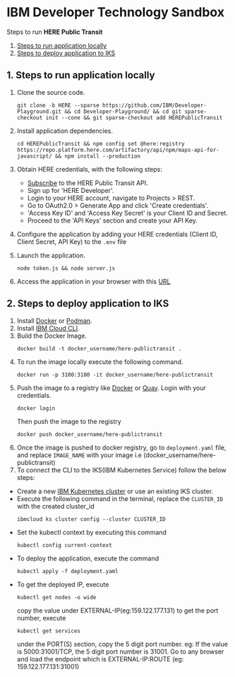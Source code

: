 # IBM Developer Technology Sandbox

Steps to run **HERE Public Transit**
1. [Steps to run application locally](#1-steps-to-run-application-locally)
2. [Steps to deploy application to IKS](#2-steps-to-deploy-application-to-iks)

## 1. Steps to run application locally

1. Clone the source code.
    ``` 
    git clone -b HERE --sparse https://github.com/IBM/Developer-Playground.git && cd Developer-Playground/ && cd git sparse-checkout init --cone && git sparse-checkout add HEREPublicTransit
    ```
3. Install application dependencies.
    ```
    cd HEREPublicTransit && npm config set @here:registry https://repo.platform.here.com/artifactory/api/npm/maps-api-for-javascript/ && npm install --production
    ```
4. Obtain HERE credentials, with the following steps:
    * [Subscribe](https://developer.here.com/sign-up?create=Freemium-Basic&keepState=true&step=account) to the HERE Public Transit API.
    * Sign up for 'HERE Developer'.
    * Login to your HERE account, navigate to Projects > REST.
    * Go to OAuth2.0 > Generate App and click 'Create credentials'.
    * 'Access Key ID' and 'Access Key Secret' is your Client ID and Secret.
    * Proceed to the 'API Keys' section and create your API Key.

5. Configure the application by adding your HERE credentials (Client ID, Client Secret, API Key) to the `.env` file
6. Launch the application.
    ```
    node token.js && node server.js
    ```
7. Access the application in your browser with this [URL](http://localhost:3100/)



## 2. Steps to deploy application to IKS

1. Install [Docker](https://docs.docker.com/get-docker/) or [Podman](https://podman.io/getting-started/installation).
2. Install [IBM Cloud CLI](https://cloud.ibm.com/docs/cli?topic=cli-install-ibmcloud-cli).
3. Build the Docker Image. 
    ```
    docker build -t docker_username/here-publictransit .
    ```
3. To run the image locally execute the following command.
    ```
    docker run -p 3100:3100 -it docker_username/here-publictransit
    ```
4. Push the image to a registry like [Docker](https://hub.docker.com) or [Quay](quay.io). Login with your credentials.
    ```
    docker login
    ```
    Then push the image to the registry
    ```
    docker push docker_username/here-publictransit
    ```
5. Once the image is pushed to docker registry, go to `deployment.yaml` file, and replace `IMAGE_NAME` with your image i.e (docker_username/here-publictransit)
6. To connect the CLI to the IKS(IBM Kubernetes Service) follow the below steps:
* Create a new [IBM Kubernetes cluster](https://cloud.ibm.com/kubernetes/catalog/create) or use an existing IKS cluster.
* Execute the following command in the terminal, replace the `CLUSTER_ID` with the created cluster_id
    ```
    ibmcloud ks cluster config --cluster CLUSTER_ID
    ```
* Set the kubectl context by executing this command 
    ```
    kubectl config current-context
    ```
* To deploy the application, execute the command 
    ```
    kubectl apply -f deployment.yaml
    ```
* To get the deployed IP, execute 
    ```
    kubectl get nodes -o wide
    ```
    copy the value under EXTERNAL-IP(eg:159.122.177.131)
    to get the port number, execute 
    ```
    kubectl get services
    ```
    under the PORT(S) section, copy the 5 digit port number. eg: If the value is 5000:31001/TCP, the 5 digit port number is 31001. Go to any browser and load the endpoint which is EXTERNAL-IP:ROUTE (eg: 159.122.177.131:31001)
